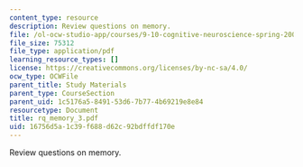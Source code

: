 ```yaml
---
content_type: resource
description: Review questions on memory.
file: /ol-ocw-studio-app/courses/9-10-cognitive-neuroscience-spring-2006/16756d5a1c39f688d62c92bdffdf170e_rq_memory_3.pdf
file_size: 75312
file_type: application/pdf
learning_resource_types: []
license: https://creativecommons.org/licenses/by-nc-sa/4.0/
ocw_type: OCWFile
parent_title: Study Materials
parent_type: CourseSection
parent_uid: 1c5176a5-8491-53d6-7b77-4b69219e8e84
resourcetype: Document
title: rq_memory_3.pdf
uid: 16756d5a-1c39-f688-d62c-92bdffdf170e
---
```

Review questions on memory.